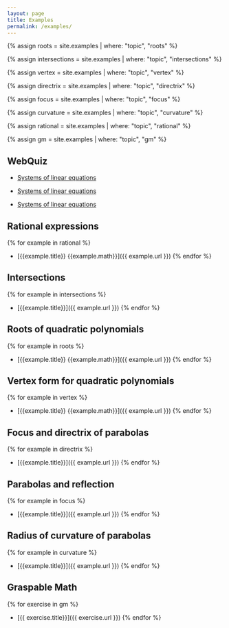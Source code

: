 ```yaml
---
layout: page
title: Examples
permalink: /examples/
---
```


{% assign roots = site.examples | where: "topic", "roots" %}

{% assign intersections = site.examples | where: "topic", "intersections" %}

{% assign vertex = site.examples | where: "topic", "vertex" %}

{% assign directrix = site.examples | where: "topic", "directrix" %}

{% assign focus = site.examples | where: "topic", "focus" %}

{% assign curvature = site.examples | where: "topic", "curvature" %}

{% assign rational = site.examples | where: "topic", "rational" %}

{% assign gm = site.examples | where: "topic", "gm" %}

## WebQuiz

- [Systems of linear equations](https://jordanbell.info/WebQuiz/wq1.html)

- [Systems of linear equations](https://jordanbell.info/WebQuiz/wq2.html)

- [Systems of linear equations](https://jordanbell.info/WebQuiz/wq3.html)


## Rational expressions

{% for example in rational %}
- [{{example.title}} {{example.math}}]({{ example.url }})
{% endfor %}

## Intersections

{% for example in intersections %}
- [{{example.title}}]({{ example.url }})
{% endfor %}

## Roots of quadratic polynomials

{% for example in roots %}
- [{{example.title}} {{example.math}}]({{ example.url }})
{% endfor %}

## Vertex form for quadratic polynomials

{% for example in vertex %}
- [{{example.title}} {{example.math}}]({{ example.url }})
{% endfor %}

## Focus and directrix of parabolas

{% for example in directrix %}
- [{{example.title}}]({{ example.url }})
{% endfor %}

## Parabolas and reflection

{% for example in focus %}
- [{{example.title}}]({{ example.url }})
{% endfor %}

## Radius of curvature of parabolas

{% for example in curvature %}
- [{{example.title}}]({{ example.url }})
{% endfor %}

## Graspable Math

{% for exercise in gm %}
- [{{ exercise.title}}]({{ exercise.url }})
{% endfor %}